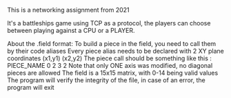 This is a networking assignment from 2021

It's a battleships game using TCP as a protocol, the players can choose between playing against a CPU or a PLAYER.

About the .field format:
  To build a piece in the field, you need to call them by their code aliases
  Every piece alias needs to be declared with 2 XY plane coordinates (x1,y1) (x2,y2)
  The piece call should be something like this : PIECE_NAME 0 2 3 2
  Note that only ONE axis was modified, no diagonal pieces are allowed
  The field is a 15x15 matrix, with 0-14 being valid values
  The program will verify the integrity of the file, in case of an error, the program will exit